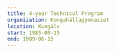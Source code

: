 ```yaml
---
title: 4-year Technical Program
organization: Kongahällagymnasiet
location: Kungälv
start: 1985-08-15
end: 1989-06-15
---
```

